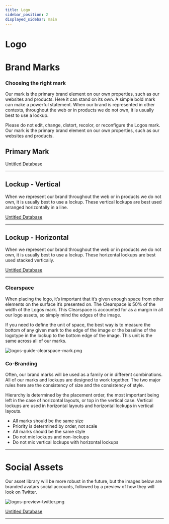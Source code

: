 ```yaml
---
title: Logo
sidebar_position: 2
displayed_sidebar: main
---
```


# Logo

# Brand Marks

### Choosing the right mark

Our mark is the primary brand element on our own properties, such as our websites and products. Here it can stand on its own. A simple bold mark can make a powerful statement. When our brand is represented in other contexts, throughout the web or in products we do not own, it is usually best to use a lockup.

Please do not edit, change, distort, recolor, or reconfigure the Logos mark. Our mark is the primary brand element on our own properties, such as our websites and products.

## Primary Mark

[Untitled Database](https://www.notion.so/86e8c3f2be7c4f60901f653a0f35ce25)

---

## Lockup - Vertical

When we represent our brand throughout the web or in products we do not own, it is usually best to use a lockup. These vertical lockups are best used arranged horizontally in a line.

[Untitled Database](https://www.notion.so/68cef135a831455abd309dc1ce5a00b2)

---

## Lockup - Horizontal

When we represent our brand throughout the web or in products we do not own, it is usually best to use a lockup. These horizontal lockups are best used stacked vertically.

[Untitled Database](https://www.notion.so/23686be708a0493f98851b2562c05dc9)

---

### Clearspace

When placing the logo, it’s important that it’s given enough space from other elements on the surface it’s presented on. The Clearspace is 50% of the width of the Logos mark. This Clearspace is accounted for as a margin in all our logo assets, so simply mind the edges of the image.

If you need to define the unit of space, the best way is to measure the bottom of any given mark to the edge of the image or the baseline of the logotype in the lockup to the bottom edge of the image. This unit is the same across all of our marks.

![logos-guide-clearspace-mark.png](/logos-guide-clearspace-mark.png)

### Co-Branding

Often, our brand marks will be used as a family or in different combinations. All of our marks and lockups are designed to work together. The two major rules here are the consistency of size and the consistency of style.

Hierarchy is determined by the placement order, the most important being left in the case of horizontal layouts, or top in the vertical case. Vertical lockups are used in horizontal layouts and horizontal lockups in vertical layouts.

- All marks should be the same size
- Priority is determined by order, not scale
- All marks should be the same style
- Do not mix lockups and non-lockups
- Do not mix vertical lockups with horizontal lockups

---

# Social Assets

Our asset library will be more robust in the future, but the images below are branded avatars social accounts, followed by a preview of how they will look on Twitter.

![logos-preview-twitter.png](/logos-preview-twitter.png)

[Untitled Database](https://www.notion.so/d4660e2f486143dbb37c87b93722b510)

---